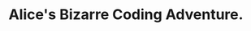 ---
title: Alice's Bizarre Coding Adventure.
published_at: 
snippet: Assignment 2.
disable_html_sanitization: true
---